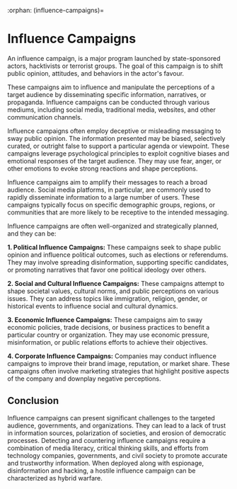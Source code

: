 :orphan:
(influence-campaigns)=

# Influence Campaigns

An influence campaign, is a major program launched by state-sponsored actors, hacktivists or terrorist groups. The goal of this campaign is to shift public opinion, attitudes, and behaviors in the actor's favour. 

These campaigns aim to influence and manipulate the perceptions of a target audience by disseminating specific information, narratives, or propaganda. Influence campaigns can be conducted through various mediums, including social media, traditional media, websites, and other communication channels.

Influence campaigns often employ deceptive or misleading messaging to sway public opinion. The information presented may be biased, selectively curated, or outright false to support a particular agenda or viewpoint. These campaigns leverage psychological principles to exploit cognitive biases and emotional responses of the target audience. They may use fear, anger, or other emotions to evoke strong reactions and shape perceptions.

Influence campaigns aim to amplify their messages to reach a broad audience. Social media platforms, in particular, are commonly used to rapidly disseminate information to a large number of users. These campaigns typically focus on specific demographic groups, regions, or communities that are more likely to be receptive to the intended messaging.

Influence campaigns are often well-organized and strategically planned, and they can be:

**1.	Political Influence Campaigns:** These campaigns seek to shape public opinion and influence political outcomes, such as elections or referendums. They may involve spreading disinformation, supporting specific candidates, or promoting narratives that favor one political ideology over others.

**2.	Social and Cultural Influence Campaigns:** These campaigns attempt to shape societal values, cultural norms, and public perceptions on various issues. They can address topics like immigration, religion, gender, or historical events to influence social and cultural dynamics.

**3.	Economic Influence Campaigns:** These campaigns aim to sway economic policies, trade decisions, or business practices to benefit a particular country or organization. They may use economic pressure, misinformation, or public relations efforts to achieve their objectives.

**4.	Corporate Influence Campaigns:** Companies may conduct influence campaigns to improve their brand image, reputation, or market share. These campaigns often involve marketing strategies that highlight positive aspects of the company and downplay negative perceptions.

## Conclusion

Influence campaigns can present significant challenges to the targeted audience, governments, and organizations. They can lead to a lack of trust in information sources, polarization of societies, and erosion of democratic processes. Detecting and countering influence campaigns require a combination of media literacy, critical thinking skills, and efforts from technology companies, governments, and civil society to promote accurate and trustworthy information. When deployed along with espionage, disinformation and hacking, a hostile influence campaign can be characterized as hybrid warfare.
